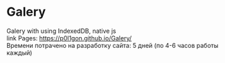 # Galery
 Galery with using IndexedDB, native js<br />
 link Pages: https://p0l1gon.github.io/Galery/<br />
 Времени потрачено на разработку сайта: 5 дней (по 4-6 часов работы каждый)
